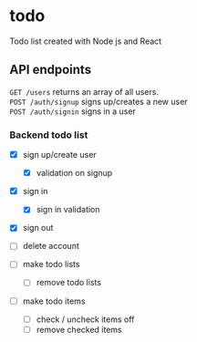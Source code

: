 # todo
Todo list created with Node js and React

## API endpoints

``` GET /users ``` returns an array of all users.  
``` POST /auth/signup ``` signs up/creates a new user  
``` POST /auth/signin ``` signs in a user



### Backend todo list
- [x] sign up/create user  
  - [x] validation on signup

- [x] sign in    
  - [x] sign in validation  

- [x] sign out  

- [ ] delete account

- [ ] make todo lists  
  - [ ] remove todo lists

- [ ] make todo items  
  - [ ] check / uncheck items off  
   - [ ] remove checked items  
